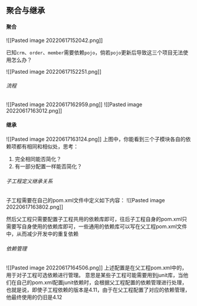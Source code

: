 ## 聚合与继承

#### 聚合
![[Pasted image 20220617152042.png]]

已知`crm`、`order`、`member`需要依赖`pojo`，倘若`pojo`更新后导致这三个项目无法使用怎么办？

![[Pasted image 20220617152251.png]]

###### 流程
![[Pasted image 20220617162959.png]]
![[Pasted image 20220617163012.png]]

#### 继承
![[Pasted image 20220617163124.png]]
上图中，你能看到三个子模块各自的依赖项都有相同和相似处，思考：
1. 完全相同能否简化？
2. 有一部分配置一样能否简化？

###### 子工程定义继承关系
子工程需要在自己的pom.xml文件中定义如下内容：
![[Pasted image 20220617163802.png]]

然后父工程只需要配置子工程共用的依赖库即可，往后子工程自身的pom.xml只需要写自身使用的依赖库即可，一些通用的依赖库可以写在父工程pom.xml文件中，从而减少开发中的重复依赖

###### 依赖管理
![[Pasted image 20220617164506.png]]
上述配置是在父工程pom.xml中的，用于对子工程可选依赖进行管理。
意思是某些子工程可能需要用到junit库，当他们在自己的pom.xml配置junit依赖时，会根据父工程配置的依赖管理进行处理，也就是说，即使子工程依赖的版本是4.11，由于在父工程配置了对应的依赖管理，他最终使用的仍旧是4.12